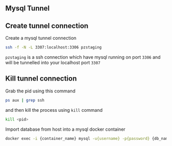 Mysql Tunnel
------------

Create tunnel connection
---

Create a mysql tunnel connection

```bash
ssh -f -N -L 3307:localhost:3306 pzstaging
```

`pzstaging` is a ssh connection which have mysql running on port `3306` and will be tunnelled into your localhost port `3307`

Kill tunnel connection
---

Grab the pid using this command

```bash
ps aux | grep ssh
```

and then kill the process using `kill` command

```bash
kill <pid>
```

Import database from host into a mysql docker container

```bash
docker exec -i {container_name} mysql -u{username} -p{password} {db_name} < {filename}.sql
```
